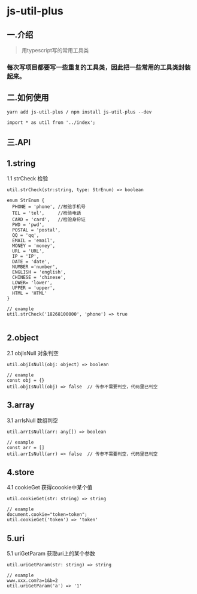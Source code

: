 # js-util-plus
## 一.介绍 
> 用typescript写的常用工具类

### 每次写项目都要写一些重复的工具类，因此把一些常用的工具类封装起来。

## 二.如何使用
```
yarn add js-util-plus / npm install js-util-plus --dev

import * as util from '../index';
```

## 三.API

## 1.string

1.1 strCheck 检验

```
util.strCheck(str:string, type: StrEnum) => boolean

enum StrEnum {
  PHONE = 'phone', //校验手机号
  TEL = 'tel',     //检验电话
  CARD = 'card',   //检验身份证 
  PWD = 'pwd',     
  POSTAL = 'postal',
  QQ = 'qq', 
  EMAIL = 'email',
  MONEY = 'money',
  URL = 'URL',
  IP = 'IP',
  DATE = 'date',
  NUMBER ='number',
  ENGLISH = 'english',
  CHINESE = 'chinese',
  LOWER= 'lower',
  UPPER = 'upper',
  HTML = 'HTML'
}

// example
util.strCheck('18268100000', 'phone') => true


```

## 2.object 
2.1 objIsNull 对象判空 
```
util.objIsNull(obj: object) => boolean

// example
const obj = {} 
util.objIsNull(obj) => false  // 传参不需要判空，代码里已判空
```

## 3.array 
3.1 arrIsNull 数组判空
```
util.arrIsNull(arr: any[]) => boolean

// example
const arr = [] 
util.arrIsNull(arr) => false  // 传参不需要判空，代码里已判空
```

## 4.store
4.1 cookieGet 获得coookie中某个值 
```
util.cookieGet(str: string) => string

// example
document.cookie="token=token";
util.cookieGet('token') => 'token'
```

## 5.uri
5.1 uriGetParam 获取uri上的某个参数
```
util.uriGetParam(str: string) => string

// example
www.xxx.com?a=1&b=2
util.uriGetParam('a') => '1'
```